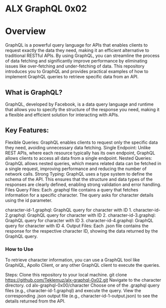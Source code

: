 # ALX GraphQL 0x02
# Overview
GraphQL is a powerful query language for APIs that enables clients to request exactly the data they need, making it an efficient alternative to traditional RESTful APIs. By using GraphQL, you can streamline the process of data fetching and significantly improve performance by eliminating issues like over-fetching and under-fetching of data. This repository introduces you to GraphQL and provides practical examples of how to implement GraphQL queries to retrieve specific data from an API.

## What is GraphQL?
GraphQL, developed by Facebook, is a data query language and runtime that allows you to specify the structure of the response you need, making it a flexible and efficient solution for interacting with APIs.

## Key Features:
Flexible Queries: GraphQL enables clients to request only the specific data they need, avoiding unnecessary data fetching.
Single Endpoint: Unlike REST APIs, where each resource typically has its own endpoint, GraphQL allows clients to access all data from a single endpoint.
Nested Queries: GraphQL allows nested queries, which means related data can be fetched in a single request, improving performance and reducing the number of network calls.
Strong Typing: GraphQL uses a type system to define the schema of the API. This ensures that the structure and data types of the responses are clearly defined, enabling strong validation and error handling.
Files
Query Files: Each .graphql file contains a query that fetches information for a specific character. The query asks for character details using the id parameter.

character-id-1.graphql: GraphQL query for character with ID 1.
character-id-2.graphql: GraphQL query for character with ID 2.
character-id-3.graphql: GraphQL query for character with ID 3.
character-id-4.graphql: GraphQL query for character with ID 4.
Output Files: Each .json file contains the response for the respective character ID, showing the data returned by the GraphQL query.

### How to Use
To retrieve character information, you can use a GraphQL tool like GraphiQL, Apollo Client, or any other GraphQL client to execute the queries.

Steps:
Clone this repository to your local machine.
git clone https://github.com/Teklemuz/alx-graphql-0x02.git
Navigate to the character directory.
cd alx-graphql-0x00/character
Choose one of the .graphql query files (e.g., character-id-1.graphql) and execute the query.
View the corresponding .json output file (e.g., character-id-1-output.json) to see the details returned from the API.

